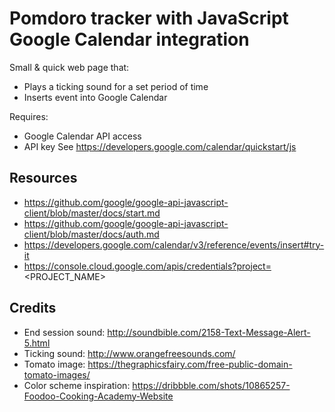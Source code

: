 # Pomdoro tracker with JavaScript Google Calendar integration
Small & quick web page that:

- Plays a ticking sound for a set period of time
- Inserts event into Google Calendar

Requires:
- Google Calendar API access
- API key
See https://developers.google.com/calendar/quickstart/js

## Resources
- https://github.com/google/google-api-javascript-client/blob/master/docs/start.md
- https://github.com/google/google-api-javascript-client/blob/master/docs/auth.md
- https://developers.google.com/calendar/v3/reference/events/insert#try-it
- https://console.cloud.google.com/apis/credentials?project=<PROJECT_NAME>

## Credits
- End session sound: http://soundbible.com/2158-Text-Message-Alert-5.html
- Ticking sound: http://www.orangefreesounds.com/
- Tomato image: https://thegraphicsfairy.com/free-public-domain-tomato-images/
- Color scheme inspiration: https://dribbble.com/shots/10865257-Foodoo-Cooking-Academy-Website